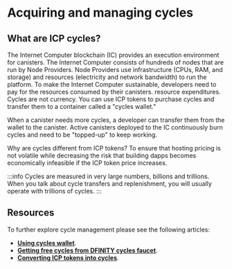 # Acquiring and managing cycles

## What are ICP cycles?
The Internet Computer blockchain (IC) provides an execution environment for canisters. The Internet Computer consists of hundreds of nodes that are run by Node Providers. Node Providers use infrastructure (CPUs, RAM, and storage) and resources (electricity and network bandwidth) to run the platform. To make the Internet Computer sustainable, developers need to pay for the resources consumed by their canisters.
resource expenditures. Cycles are not currency. You can use ICP tokens to purchase cycles and transfer them to a container called a "cycles wallet."

When a canister needs more cycles, a developer can transfer them from the wallet to the canister. Active canisters deployed to the IC continuously burn cycles and need to be "topped-up" to keep working.

Why are cycles different from ICP tokens? To ensure that hosting pricing is not volatile while decreasing the risk that building dapps becomes economically infeasible if the ICP token price increases.

:::info
Cycles are measured in very large numbers, billions and trillions. When you talk about cycle transfers and replenishment, you will usually operate with trillions of cycles.
:::

## Resources
To further explore cycle management please see the following articles:
- **[Using cycles wallet](cycles-wallet.md)**.
- **[Getting free cycles from DFINITY cycles faucet](cycles-faucet.md)**.
- **[Converting ICP tokens into cycles](converting_icp_tokens_into_cycles.md)**.
